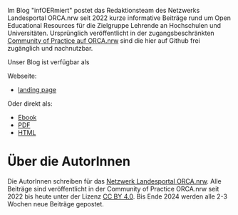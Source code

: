 Im Blog "infOERmiert" postet das Redaktionsteam des Netzwerks Landesportal ORCA.nrw seit 2022 kurze informative Beiträge rund um Open Educational Resources für die Zielgruppe Lehrende an Hochschulen und Universitäten. Ursprünglich veröffentlicht in der zugangsbeschränkten <a href="https://www.orca.nrw/lehrende/hd-dh/community-of-practice" target="_blank">Community of Practice auf ORCA.nrw</a> sind die hier auf Github frei zugänglich und nachnutzbar.

Unser Blog ist verfügbar als

Webseite:
* [landing page](https://lindahalm-hsbi.github.io//infOERmiert/)

Oder direkt als:
* [Ebook](https://lindahalm-hsbi.github.io/testoer//infOERmiert.epub)
* [PDF](https://lindahalm-hsbi.github.io/testoer//infOERmiert.pdf)
* [HTML](https://lindahalm-hsbi.github.io/testoer//infOERmiert.html)

# Über die AutorInnen
Die AutorInnen schreiben für das <a href="http://www.orca.nrw/ueber-uns/netzwerk" target="_blank">Netzwerk Landesportal ORCA.nrw</a>. Alle Beiträge sind veröffentlicht in der Community of Practice ORCA.nrw seit 2022 bis heute unter der Lizenz <a href="https://creativecommons.org/licenses/by/4.0/" target="_blank">CC BY 4.0</a>. 
Bis Ende 2024 werden alle 2-3 Wochen neue Beiträge gepostet.
